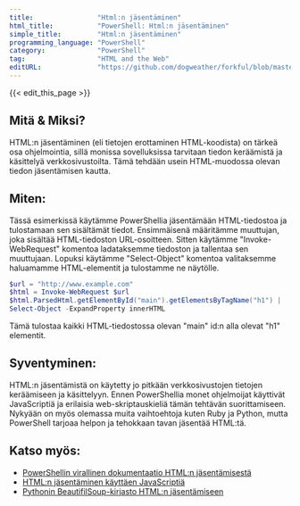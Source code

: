 ```yaml
---
title:                "Html:n jäsentäminen"
html_title:           "PowerShell: Html:n jäsentäminen"
simple_title:         "Html:n jäsentäminen"
programming_language: "PowerShell"
category:             "PowerShell"
tag:                  "HTML and the Web"
editURL:              "https://github.com/dogweather/forkful/blob/master/content/fi/powershell/parsing-html.md"
---
```


{{< edit_this_page >}}

## Mitä & Miksi?
HTML:n jäsentäminen (eli tietojen erottaminen HTML-koodista) on tärkeä osa ohjelmointia, sillä monissa sovelluksissa tarvitaan tiedon keräämistä ja käsittelyä verkkosivustoilta. Tämä tehdään usein HTML-muodossa olevan tiedon jäsentämisen kautta.

## Miten:
Tässä esimerkissä käytämme PowerShellia jäsentämään HTML-tiedostoa ja tulostamaan sen sisältämät tiedot. Ensimmäisenä määritämme muuttujan, joka sisältää HTML-tiedoston URL-osoitteen. Sitten käytämme "Invoke-WebRequest" komentoa ladataksemme tiedoston ja tallentaa sen muuttujaan. Lopuksi käytämme "Select-Object" komentoa valitaksemme haluamamme HTML-elementit ja tulostamme ne näytölle.

```PowerShell
$url = "http://www.example.com"
$html = Invoke-WebRequest $url
$html.ParsedHtml.getElementById("main").getElementsByTagName("h1") |
Select-Object -ExpandProperty innerHTML
```
Tämä tulostaa kaikki HTML-tiedostossa olevan "main" id:n alla olevat "h1" elementit.

## Syventyminen:
HTML:n jäsentämistä on käytetty jo pitkään verkkosivustojen tietojen keräämiseen ja käsittelyyn. Ennen PowerShellia monet ohjelmoijat käyttivät JavaScriptiä ja erilaisia web-skriptauskieliä tämän tehtävän suorittamiseen. Nykyään on myös olemassa muita vaihtoehtoja kuten Ruby ja Python, mutta PowerShell tarjoaa helpon ja tehokkaan tavan jäsentää HTML:tä.

## Katso myös:
- [PowerShellin virallinen dokumentaatio HTML:n jäsentämisestä](https://docs.microsoft.com/en-us/powershell/module/microsoft.powershell.utility/invoke-webrequest?view=powershell-5.1)
- [HTML:n jäsentäminen käyttäen JavaScriptiä](https://www.w3schools.com/js/js_htmldom.asp)
- [Pythonin BeautifilSoup-kirjasto HTML:n jäsentämiseen](https://www.crummy.com/software/BeautifulSoup/bs4/doc/)